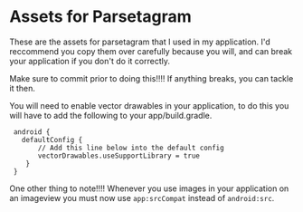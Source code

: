 # Assets for Parsetagram
These are the assets for parsetagram that I used in my application. I'd reccommend you copy them over carefully because you will, and can break your application if you don't do it correctly.

Make sure to commit prior to doing this!!!! If anything breaks, you can tackle it then.

You will need to enable vector drawables in your application, to do this you will have to add the following to your app/build.gradle.
```
 android {
   defaultConfig {
       // Add this line below into the default config
       vectorDrawables.useSupportLibrary = true
    }
 }
 ```

 One other thing to note!!!!
 Whenever you use images in your application on an imageview you must now use `app:srcCompat` instead of `android:src`.


